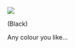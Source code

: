 ![](https://raw.githubusercontent.com/zkldi/kamaitachi-api/master/Kamaitachi-TX.png)

(Black)

Any colour you like...
